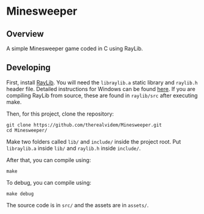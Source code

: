 # Minesweeper

## Overview

A simple Minesweeper game coded in C using RayLib.

## Developing

First, install [RayLib](https://www.raylib.com/index.html). You will need the `libraylib.a` static library and `raylib.h` header file. Detailed instructions for Windows can be found [here](https://github.com/raysan5/raylib/wiki/Working-on-Windows). If you are compiling RayLib from source, these are found in `raylib/src` after executing make.

Then, for this project, clone the repository:

```
git clone https://github.com/therealvidem/Minesweeper.git
cd Minesweeper/
```

Make two folders called `lib/` and `include/` inside the project root. Put `libraylib.a` inside `lib/` and `raylib.h` inside `include/`.

After that, you can compile using:

```
make
```

To debug, you can compile using:

```
make debug
```

The source code is in `src/` and the assets are in `assets/`.
